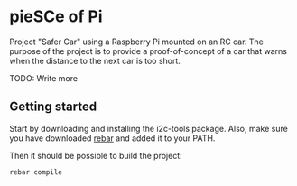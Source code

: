 pieSCe of Pi
=================================================================

Project "Safer Car" using a Raspberry Pi mounted on an RC car.
The purpose of the project is to provide a proof-of-concept of a car that warns when the distance to the next car is too short.

TODO: Write more

Getting started
---------------

Start by downloading and installing the i2c-tools package.
Also, make sure you have downloaded [rebar][1] and added it to your PATH.

Then it should be possible to build the project:

    rebar compile
    
[1]: https://github.com/basho/rebar/

